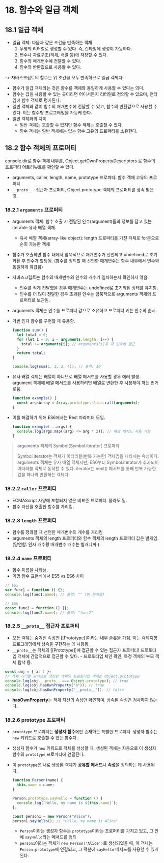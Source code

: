 # 18. 함수와 일급 객체

## 18.1 일급 객체

- 일급 객체: 다음과 같은 조건을 만족하는 객체
  1. 무명의 리터럴로 생성할 수 있다. 즉, 런타임에 생성이 가능하다.
  2. 변수나 자료구조(객체, 배열 등)에 저장할 수 있다.
  3. 함수의 매개변수에 전달할 수 있다.
  4. 함수의 반환값으로 사용할 수 있다.

-> 자바스크립트의 함수는 위 조건을 모두 만족하므로 일급 객체다.

- 함수가 일급 객체라는 것은 함수를 객체와 동일하게 사용할 수 있다는 의미.
- 함수는 값을 사용할 수 있는 곳이라면 어디서든지 리터럴로 정의할 수 있으며, 런타임에 함수 객체로 평가된다.
- 일반 객체와 같이 함수의 매개변수에 전달할 수 있고, 함수의 반환값으로 사용할 수 있다. 이는 함수형 프로그래밍을 가능케 한다.
- 일반 객체와의 차이
  - 일반 객체는 호출할 수 없지만 함수 객체는 호출할 수 있다.
  - 함수 객체는 일반 객체에는 없는 함수 고유의 프로퍼티를 소유한다.

## 18.2 함수 객체의 프로퍼티

console.dir로 함수 객체 내부를, Object.getOwnPropertyDescriptors 로 함수의 프로퍼티 어트리뷰트를 확인할 수 있다.

- arguments, caller, length, name, prototype 프로퍼티: 함수 객체 고유의 프로퍼티
- `__proto__` : 접근자 프로퍼티, Object.prototype 객체의 프로퍼티를 상속 받은 것.

### 18.2.1 `arguments` 프로퍼티

- arguments 객체: 함수 호출 시 전달된 인수(argument)들의 정보를 담고 있는 iterable 유사 배열 객체.
  - 유사 배열 객체(array-like object): length 프로퍼티를 가진 객체로 for문으로 순회 가능한 객체
- 함수가 호출되면 함수 내에서 암묵적으로 매개변수가 선언되고 undefined로 초기화된 후 인수가 할당됨. (함수를 정의할 때 선언한 매개변수는 함수 내부에서 변수와 동일하게 취급됨)
- 자바스크립트는 함수의 매개변수와 인수의 개수가 일치하는지 확인하지 않음.

  - 인수를 적게 전달했을 경우 매개변수는 undefined로 초기화된 상태를 유지함.
  - 인수를 더 많이 전달한 경우 초과된 인수는 암묵적으로 arguments 객체의 프로퍼티로 보관됨.

- arguments 객체는 인수를 프로퍼티 값으로 소유하고 프로퍼티 키는 인수의 순서.
- 가변 인자 함수를 구현할 때 유용함.

  ```javascript
  function sum() {
    let total = 0;
    for (let i = 0; i < arguments.length; i++) {
      total += arguments[i]; // arguments[i]로 각 인수에 접근
    }
    return total;
  }

  console.log(sum(1, 2, 3, 4)); // 출력: 10
  ```

- 유사 배열 객체는 배열이 아니므로 배열 메서드를 사용할 경우 에러 발생. argument 객체에 배열 메서드를 사용하려면 배열로 변환한 후 사용해야 하는 번거로움.

  ```javascript
  function example() {
    const argsArray = Array.prototype.slice.call(arguments);
  }
  ```

- 이를 해결하기 위해 ES6에서는 Rest 파라미터 도입.
  ```javascript
  function example(...args) {
    console.log(args.map((arg) => arg * 2)); // 배열 메서드 사용 가능
  }
  ```

> arguments 객체의 Symbol(Symbol.iterator) 프로퍼티
>
> Symbol.iterator는 객체가 이터러블(반복 가능한) 객체임을 나타내는 속성이다. arguments 객체는 유사 배열 객체지만, ES6부터 Symbol.iterator가 추가되어 이터러블 객체로 동작할 수 있다. iterator는 next() 메서드를 통해 반복 가능한 값을 하나씩 반환하는 객체다.

### 18.2.2 `caller` 프로퍼티

- ECMAScript 사양에 포함되지 않은 비표준 프로퍼티. 몰라도 됨.
- 함수 자신을 호출한 함수를 가리킴.

### 18.2.3 `length` 프로퍼티

- 함수를 정의할 때 선언한 매개변수의 개수를 가리킴
- arguments 객체의 length 프로퍼티와 함수 객체의 length 프로퍼티 값은 별개임. (당연함. 인자 개수랑 매개변수 개수는 별개니까.)

### 18.2.4 `name` 프로퍼티

- 함수 이름을 나타냄.
- 익명 함수 표현식에서 ES5 vs ES6 차이

```javascript
// ES5
var func1 = function () {};
console.log(func1.name); // 출력: "" (빈 문자열)

// ES6
const func2 = function () {};
console.log(func2.name); // 출력: "func2"
```

### 18.2.5 `__proto__` 접근자 프로퍼티

- 모든 객체는 숨겨진 속성인 [[Prototype]]이라는 내부 슬롯을 가짐. 이는 객체지향프로그래밍에서 상속을 구현하는 데 사용됨.
- `__proto__`는 객체의 [[Prototype]]에 접근할 수 있는 접근자 프로퍼티! 프로토타입 객체에 간접적으로 접근할 수 있다. - 프로토타입 체인 확인, 특정 객체의 부모 객체 탐색 등.

```javascript
const obj = { a: 1 };
// 객체 리터럴 방식으로 생성한 객체의 프로토타입 객체는 Object.prototype
console.log(obj.__proto__ === Object.prototype); // true
console.log(obj.hasOwnProperty("a")); // true
console.log(obj.hasOwnProperty("__proto__")); // false
```

- **hasOwnProperty**는 객체 자신의 속성만 확인하며, 상속된 속성은 검사하지 않는다.

### 18.2.6 prototype 프로퍼티

- `prototype` 프로퍼티는 **생성자 함수**에만 존재하는 특별한 프로퍼티. 생성자 함수는 `new` 키워드로 호출할 수 있는 함수다.
- 생성자 함수가 `new` 키워드로 객체를 생성할 때, 생성된 객체는 자동으로 이 생성자 함수의 `prototype` 프로퍼티에 연결된다.
- 이 `prototype`은 새로 생성된 객체가 **공유할 메서드**나 **속성**을 정의하는 데 사용된다.

  ```javascript
  function Person(name) {
    this.name = name;
  }

  Person.prototype.sayHello = function () {
    console.log(`Hello, my name is ${this.name}`);
  };

  const person1 = new Person("Alice");
  person1.sayHello(); // "Hello, my name is Alice"
  ```

  - `Person`이라는 생성자 함수는 `prototype`이라는 프로퍼티를 가지고 있고, 그 안에 `sayHello`라는 메서드를 정의
  - `person1`이라는 객체가 `new Person('Alice')`로 생성되었을 때, 이 객체는 `Person.prototype`에 연결되고, 그 덕분에 `sayHello` 메서드를 사용할 수 있게 된다.
